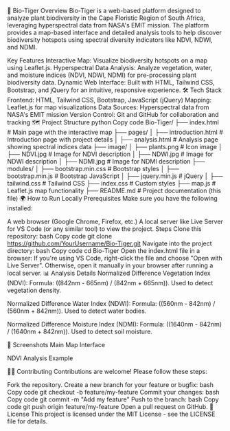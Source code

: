 🌱 Bio-Tiger
Overview
Bio-Tiger is a web-based platform designed to analyze plant biodiversity in the Cape Floristic Region of South Africa, leveraging hyperspectral data from NASA's EMIT mission. The platform provides a map-based interface and detailed analysis tools to help discover biodiversity hotspots using spectral diversity indicators like NDVI, NDWI, and NDMI.

Key Features
Interactive Map: Visualize biodiversity hotspots on a map using Leaflet.js.
Hyperspectral Data Analysis: Analyze vegetation, water, and moisture indices (NDVI, NDWI, NDMI) for pre-processing plant biodiversity data.
Dynamic Web Interface: Built with HTML, Tailwind CSS, Bootstrap, and jQuery for an intuitive, responsive experience.
🛠️ Tech Stack
Frontend: HTML, Tailwind CSS, Bootstrap, JavaScript (jQuery)
Mapping: Leaflet.js for map visualizations
Data Sources: Hyperspectral data from NASA's EMIT mission
Version Control: Git and GitHub for collaboration and tracking
🗺️ Project Structure
python
Copy code
Bio-Tiger/
├── index.html              # Main page with the interactive map
├── pages/
│   ├── introduction.html   # Introduction page with project details
│   ├── analysis.html       # Analysis page showing spectral indices data
├── image/
│   ├── plants.png          # Icon image
│   ├── NDVI.jpg            # Image for NDVI description
│   ├── NDWI.jpg            # Image for NDWI description
│   ├── NDMI.jpg            # Image for NDMI description
├── modules/
│   ├── bootstrap.min.css    # Bootstrap styles
│   ├── bootstrap.min.js     # Bootstrap JavaScript
│   ├── jquery.min.js        # jQuery
│   ├── tailwind.css         # Tailwind CSS
├── index.css                # Custom styles
├── map.js                   # Leaflet.js map functionality
├── README.md                # Project documentation (this file)
🌍 How to Run Locally
Prerequisites
Make sure you have the following installed:

A web browser (Google Chrome, Firefox, etc.)
A local server like Live Server for VS Code (or any similar tool) to view the project.
Steps
Clone this repository:
bash
Copy code
git clone https://github.com/YourUsername/Bio-Tiger.git
Navigate into the project directory:
bash
Copy code
cd Bio-Tiger
Open the index.html file in a browser:
If you're using VS Code, right-click the file and choose "Open with Live Server".
Otherwise, open it manually in your browser after running a local server.
📊 Analysis Details
Normalized Difference Vegetation Index (NDVI): Formula: ((842nm - 665nm) / (842nm + 665nm)). Used to detect vegetation density.

Normalized Difference Water Index (NDWI): Formula: ((560nm - 842nm) / (560nm + 842nm)). Used to detect water bodies.

Normalized Difference Moisture Index (NDMI): Formula: ((1640nm - 842nm) / (1640nm + 842nm)). Used to detect soil moisture.

🎨 Screenshots
Main Map Interface

NDVI Analysis Example

👩‍💻 Contributing
Contributions are welcome! Please follow these steps:

Fork the repository.
Create a new branch for your feature or bugfix:
bash
Copy code
git checkout -b feature/my-feature
Commit your changes:
bash
Copy code
git commit -m "Add my feature"
Push to the branch:
bash
Copy code
git push origin feature/my-feature
Open a pull request on GitHub.
📝 License
This project is licensed under the MIT License - see the LICENSE file for details.

